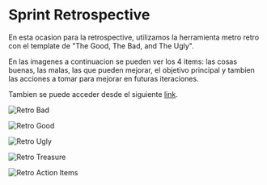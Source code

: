 # Sprint Retrospective

En esta ocasion para la retrospective, utilizamos la herramienta metro retro con el template de "The Good, The Bad, and The Ugly".

En las imagenes a continuacion se pueden ver los 4 items: las cosas buenas, las malas, las que pueden mejorar, el objetivo principal y tambien las acciones a tomar para mejorar en futuras iteraciones.

Tambien se puede acceder desde el siguiente [link](https://metroretro.io/BO0KOK1LZZW7).

![Retro Bad](img/retro-bad.PNG) 

![Retro Good](img/retro-good.PNG) 

![Retro Ugly](img/retro-ugly.PNG) 

![Retro Treasure](img/retro-treasure.PNG) 

![Retro Action Items](img/retro-action-items.PNG) 

